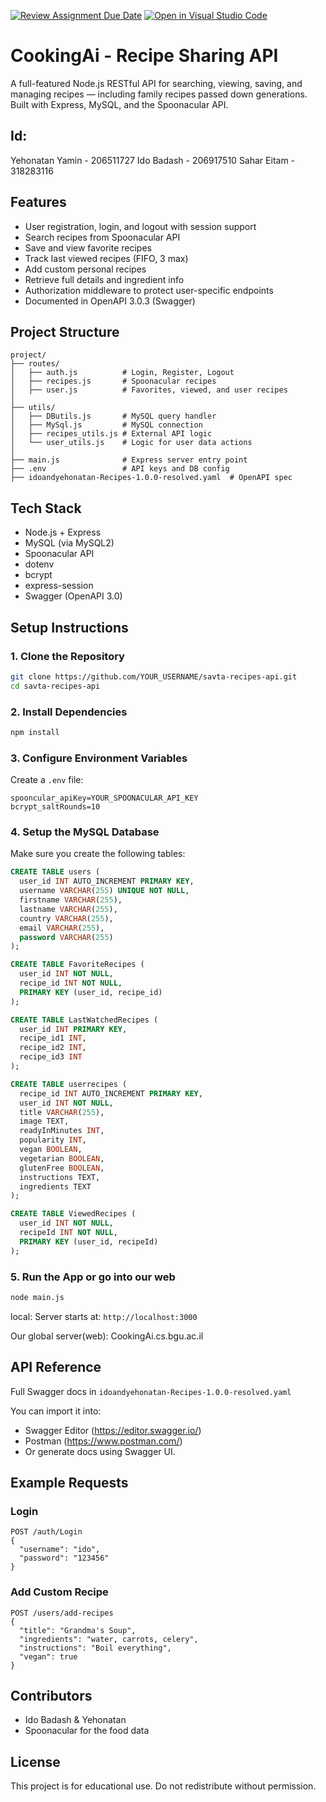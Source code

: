 [![Review Assignment Due Date](https://classroom.github.com/assets/deadline-readme-button-22041afd0340ce965d47ae6ef1cefeee28c7c493a6346c4f15d667ab976d596c.svg)](https://classroom.github.com/a/WkLPf7o5)
[![Open in Visual Studio Code](https://classroom.github.com/assets/open-in-vscode-718a45dd9cf7e7f842a935f5ebbe5719a5e09af4491e668f4dbf3b35d5cca122.svg)](https://classroom.github.com/online_ide?assignment_repo_id=11168133&assignment_repo_type=AssignmentRepo)

# CookingAi - Recipe Sharing API

A full-featured Node.js RESTful API for searching, viewing, saving, and managing recipes — including family recipes passed down generations. Built with Express, MySQL, and the Spoonacular API.

## Id:
Yehonatan Yamin - 206511727
Ido Badash - 206917510
Sahar Eitam - 318283116

## Features

- User registration, login, and logout with session support
- Search recipes from Spoonacular API
- Save and view favorite recipes
- Track last viewed recipes (FIFO, 3 max)
- Add custom personal recipes
- Retrieve full details and ingredient info
- Authorization middleware to protect user-specific endpoints
- Documented in OpenAPI 3.0.3 (Swagger)

## Project Structure

```
project/
├── routes/
│   ├── auth.js          # Login, Register, Logout
│   ├── recipes.js       # Spoonacular recipes
│   ├── user.js          # Favorites, viewed, and user recipes
│
├── utils/
│   ├── DButils.js       # MySQL query handler
│   ├── MySql.js         # MySQL connection
│   ├── recipes_utils.js # External API logic
│   └── user_utils.js    # Logic for user data actions
│
├── main.js              # Express server entry point
├── .env                 # API keys and DB config
├── idoandyehonatan-Recipes-1.0.0-resolved.yaml  # OpenAPI spec
```

## Tech Stack

- Node.js + Express
- MySQL (via MySQL2)
- Spoonacular API
- dotenv
- bcrypt
- express-session
- Swagger (OpenAPI 3.0)

## Setup Instructions

### 1. Clone the Repository

```bash
git clone https://github.com/YOUR_USERNAME/savta-recipes-api.git
cd savta-recipes-api
```

### 2. Install Dependencies

```bash
npm install
```

### 3. Configure Environment Variables

Create a `.env` file:

```
spooncular_apiKey=YOUR_SPOONACULAR_API_KEY
bcrypt_saltRounds=10
```

### 4. Setup the MySQL Database

Make sure you create the following tables:

```sql
CREATE TABLE users (
  user_id INT AUTO_INCREMENT PRIMARY KEY,
  username VARCHAR(255) UNIQUE NOT NULL,
  firstname VARCHAR(255),
  lastname VARCHAR(255),
  country VARCHAR(255),
  email VARCHAR(255),
  password VARCHAR(255)
);

CREATE TABLE FavoriteRecipes (
  user_id INT NOT NULL,
  recipe_id INT NOT NULL,
  PRIMARY KEY (user_id, recipe_id)
);

CREATE TABLE LastWatchedRecipes (
  user_id INT PRIMARY KEY,
  recipe_id1 INT,
  recipe_id2 INT,
  recipe_id3 INT
);

CREATE TABLE userrecipes (
  recipe_id INT AUTO_INCREMENT PRIMARY KEY,
  user_id INT NOT NULL,
  title VARCHAR(255),
  image TEXT,
  readyInMinutes INT,
  popularity INT,
  vegan BOOLEAN,
  vegetarian BOOLEAN,
  glutenFree BOOLEAN,
  instructions TEXT,
  ingredients TEXT
);

CREATE TABLE ViewedRecipes (
  user_id INT NOT NULL,
  recipeId INT NOT NULL,
  PRIMARY KEY (user_id, recipeId)
);
```

### 5. Run the App or go into our web

```bash
node main.js
```
local:
Server starts at: `http://localhost:3000`

Our global server(web):
CookingAi.cs.bgu.ac.il

## API Reference

Full Swagger docs in `idoandyehonatan-Recipes-1.0.0-resolved.yaml`

You can import it into:
- Swagger Editor (https://editor.swagger.io/)
- Postman (https://www.postman.com/)
- Or generate docs using Swagger UI.

## Example Requests

### Login

```http
POST /auth/Login
{
  "username": "ido",
  "password": "123456"
}
```

### Add Custom Recipe

```http
POST /users/add-recipes
{
  "title": "Grandma's Soup",
  "ingredients": "water, carrots, celery",
  "instructions": "Boil everything",
  "vegan": true
}
```

## Contributors

- Ido Badash & Yehonatan
- Spoonacular for the food data

## License

This project is for educational use. Do not redistribute without permission.
